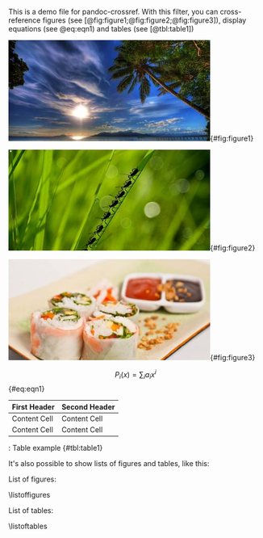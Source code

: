 This is a demo file for pandoc-crossref. With this filter, you can cross-reference figures (see [@fig:figure1;@fig:figure2;@fig:figure3]), display equations (see @eq:eqn1) and tables (see [@tbl:table1])

![First figure](img1.jpg){#fig:figure1}

![Second figure](img2.jpg){#fig:figure2}

![Third figure](img3.jpg){#fig:figure3}

$$ P_i(x) = \sum_i a_i x^i $$ {#eq:eqn1}

| First Header | Second Header |
|:-------------|:--------------|
| Content Cell | Content Cell  |
| Content Cell | Content Cell  |

: Table example {#tbl:table1}

It's also possible to show lists of figures and tables, like this:

List of figures:

\listoffigures

List of tables:

\listoftables
